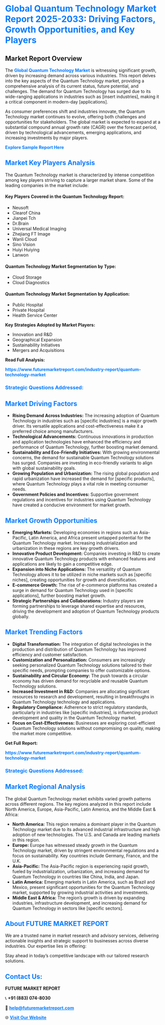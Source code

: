 <h1 style="color: #007BFF;">Global Quantum Technology Market Report 2025-2033: Driving Factors, Growth Opportunities, and Key Players</h1>

<section id="overview">
<h2>Market Report Overview</h2>
<p>The <a href="https://www.futuremarketreport.com/industry-report/quantum-technology-market" style="color: #007BFF; text-decoration: none;"><strong>Global Quantum Technology Market</strong></a> is witnessing significant growth, driven by increasing demand across various industries. This report delves into the key aspects of the Quantum Technology market, providing a comprehensive analysis of its current status, future potential, and challenges. The demand for Quantum Technology has surged due to its wide-ranging applications in industries such as [insert industries], making it a critical component in modern-day [applications].</p>
<p>As consumer preferences shift and industries innovate, the Quantum Technology market continues to evolve, offering both challenges and opportunities for stakeholders. The global market is expected to expand at a substantial compound annual growth rate (CAGR) over the forecast period, driven by technological advancements, emerging applications, and increasing investments by major players.</p>
</section>

<section id="overview">
<p><a href="https://www.futuremarketreport.com/request-sample/reportId=35061" style="color: #007BFF; text-decoration: none;"><strong>Explore Sample Report Here</strong></a></p>
</section>

<section id="key-players">
<h2 style="color: #007BFF;">Market Key Players Analysis</h2>
<p>The Quantum Technology market is characterized by intense competition among key players striving to capture a larger market share. Some of the leading companies in the market include:</p>
<h4>Key Players Covered in the Quantum Technology Report:</h4>
<ul><li>Neusoft</li><li>Clearof China</li><li>Jianpei Tch</li><li>Dr.Brain</li><li>Universal Medical Imaging</li><li>Zhejiang FT Image</li><li>Wanli Cloud</li><li>Sino Vision</li><li>Huiyi Huiying</li><li>Lanwon</li></ul>
<h4>Quantum Technology Market Segmentation by Type:</h4>
<ul><li>Cloud Storage</li><li>Cloud Diagnostics</li></ul>

<h4>Quantum Technology Market Segmentation by Application:</h4>
<ul><li>Public Hospital</li><li>Private Hospital</li><li>Health Service Center</li></ul>
<p><strong>Key Strategies Adopted by Market Players:</strong></p>
<ul>
<li>Innovation and R&D</li>
<li>Geographical Expansion</li>
<li>Sustainability Initiatives</li>
<li>Mergers and Acquisitions</li>
</ul>
</section>

<section>
<p><strong>Read Full Analysis: </strong></p><a href="https://www.futuremarketreport.com/industry-report/quantum-technology-market" style="color: #007BFF; text-decoration: none;"><strong>https://www.futuremarketreport.com/industry-report/quantum-technology-market</strong></a>
<h3 style="color: #007BFF;">Strategic Questions Addressed:</h3>
</section>

<section id="driving-factors">
<h2 style="color: #007BFF;">Market Driving Factors</h2>
<ul>
<li><strong>Rising Demand Across Industries:</strong> The increasing adoption of Quantum Technology in industries such as [specific industries] is a major growth driver. Its versatile applications and cost-effectiveness make it a preferred choice among manufacturers.</li>
<li><strong>Technological Advancements:</strong> Continuous innovations in production and application technologies have enhanced the efficiency and performance of Quantum Technology, further boosting market demand.</li>
<li><strong>Sustainability and Eco-Friendly Initiatives:</strong> With growing environmental concerns, the demand for sustainable Quantum Technology solutions has surged. Companies are investing in eco-friendly variants to align with global sustainability goals.</li>
<li><strong>Growing Population and Urbanization:</strong> The rising global population and rapid urbanization have increased the demand for [specific products], where Quantum Technology plays a vital role in meeting consumer needs.</li>
<li><strong>Government Policies and Incentives:</strong> Supportive government regulations and incentives for industries using Quantum Technology have created a conducive environment for market growth.</li>
</ul>
</section>

<section id="growth-opportunities">
<h2 style="color: #007BFF;">Market Growth Opportunities</h2>
<ul>
<li><strong>Emerging Markets:</strong> Developing economies in regions such as Asia-Pacific, Latin America, and Africa present untapped potential for the Quantum Technology market. Increasing industrialization and urbanization in these regions are key growth drivers.</li>
<li><strong>Innovative Product Development:</strong> Companies investing in R&D to create innovative Quantum Technology products with enhanced features and applications are likely to gain a competitive edge.</li>
<li><strong>Expansion into Niche Applications:</strong> The versatility of Quantum Technology allows it to be utilized in niche markets such as [specific niches], creating opportunities for growth and diversification.</li>
<li><strong>E-commerce Growth:</strong> The rise of e-commerce platforms has created a surge in demand for Quantum Technology used in [specific applications], further boosting market growth.</li>
<li><strong>Strategic Partnerships and Collaborations:</strong> Industry players are forming partnerships to leverage shared expertise and resources, driving the development and adoption of Quantum Technology products globally.</li>
</ul>
</section>

<section id="trending-factors">
<h2 style="color: #007BFF;">Market Trending Factors</h2>
<ul>
<li><strong>Digital Transformation:</strong> The integration of digital technologies in the production and distribution of Quantum Technology has improved efficiency and customer satisfaction.</li>
<li><strong>Customization and Personalization:</strong> Consumers are increasingly seeking personalized Quantum Technology solutions tailored to their specific needs, prompting companies to offer customizable options.</li>
<li><strong>Sustainability and Circular Economy:</strong> The push towards a circular economy has driven demand for recyclable and reusable Quantum Technology solutions.</li>
<li><strong>Increased Investment in R&D:</strong> Companies are allocating significant resources to research and development, resulting in breakthroughs in Quantum Technology technology and applications.</li>
<li><strong>Regulatory Compliance:</strong> Adherence to strict regulatory standards, particularly in industries like [specific industries], is influencing product development and quality in the Quantum Technology market.</li>
<li><strong>Focus on Cost-Effectiveness:</strong> Businesses are exploring cost-efficient Quantum Technology solutions without compromising on quality, making the market more competitive.</li>
</ul>
</section>

<section>
<p><strong>Get Full Report: </strong></p><a href="https://www.futuremarketreport.com/industry-report/quantum-technology-market" style="color: #007BFF; text-decoration: none;"><strong>https://www.futuremarketreport.com/industry-report/quantum-technology-market</strong></a>
<h3 style="color: #007BFF;">Strategic Questions Addressed:</h3>
</section>


<section id="regional-analysis">
<h2 style="color: #007BFF;">Market Regional Analysis</h2>
<p>The global Quantum Technology market exhibits varied growth patterns across different regions. The key regions analyzed in this report include North America, Europe, Asia-Pacific, Latin America, and the Middle East & Africa:</p>
<ul>
<li><strong>North America:</strong> This region remains a dominant player in the Quantum Technology market due to its advanced industrial infrastructure and high adoption of new technologies. The U.S. and Canada are leading markets in this region.</li>
<li><strong>Europe:</strong> Europe has witnessed steady growth in the Quantum Technology market, driven by stringent environmental regulations and a focus on sustainability. Key countries include Germany, France, and the U.K.</li>
<li><strong>Asia-Pacific:</strong> The Asia-Pacific region is experiencing rapid growth, fueled by industrialization, urbanization, and increasing demand for Quantum Technology in countries like China, India, and Japan.</li>
<li><strong>Latin America:</strong> Emerging markets in Latin America, such as Brazil and Mexico, present significant opportunities for the Quantum Technology market, supported by growing industrial activities and investments.</li>
<li><strong>Middle East & Africa:</strong> The region’s growth is driven by expanding industries, infrastructure development, and increasing demand for Quantum Technology in sectors like [specific sectors].</li>
</ul>
</section>

<footer>
<h2 style="color: #007BFF;">About FUTURE MARKET REPORT</h2>
<p>We are a trusted name in market research and advisory services, delivering actionable insights and strategic support to businesses across diverse industries. Our expertise lies in offering:</p>

<p>Stay ahead in today’s competitive landscape with our tailored research solutions.</p>

<h2 style="color: #007BFF;">Contact Us:</h2>
<p><strong>FUTURE MARKET REPORT</strong></p>
<p>📞 <strong>+91 (883) 074-8030</strong></p>
<p>📧 <strong><a href="mailto:help@futuremarketreport.com" style="color: #007BFF;">help@futuremarketreport.com</a></strong></p>
<p>🌐 <strong><a href="https://www.futuremarketreport.com/" style="color: #007BFF;">Visit Our Website</a></strong></p>
</footer>